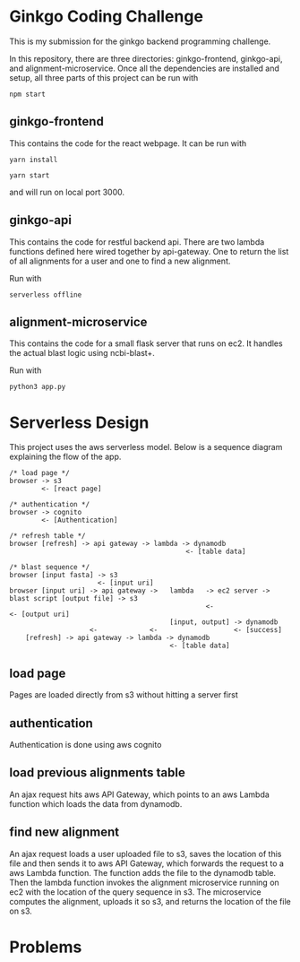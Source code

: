 # Ginkgo Coding Challenge

This is my submission for the ginkgo backend programming challenge.

In this repository, there are three directories: ginkgo-frontend, ginkgo-api, and alignment-microservice. Once all the dependencies are installed and setup, all three parts of this project can be run with

`npm start`

## ginkgo-frontend

This contains the code for the react webpage. It can be run with

`yarn install`

`yarn start`

and will run on local port 3000.

## ginkgo-api

This contains the code for restful backend api. There are two lambda functions defined here wired together by api-gateway. One to return the list of all alignments for a user and one to find a new alignment.

Run with

`serverless offline`

## alignment-microservice

This contains the code for a small flask server that runs on ec2. It handles the actual blast logic using ncbi-blast+.

Run with

`python3 app.py`

# Serverless Design

This project uses the aws serverless model. Below is a sequence diagram explaining the flow of the app.

```
/* load page */
browser -> s3
	    <- [react page]

/* authentication */
browser -> cognito
	    <- [Authentication]

/* refresh table */
browser [refresh] -> api gateway -> lambda -> dynamodb
				                            <- [table data]

/* blast sequence */
browser [input fasta] -> s3
		              <- [input uri]
browser [input uri] -> api gateway ->	lambda	 -> ec2 server -> blast script [output file] -> s3
					     	                     <-             	      				     <- [output uri]
				                        [input, output] -> dynamodb
		            <-		       <-		            <- [success]
	[refresh] -> api gateway -> lambda -> dynamodb
					                    <- [table data]
```

## load page

Pages are loaded directly from s3 without hitting a server first

## authentication

Authentication is done using aws cognito

## load previous alignments table

An ajax request hits aws API Gateway, which points to an aws Lambda function which loads the data from dynamodb.

## find new alignment

An ajax request loads a user uploaded file to s3, saves the location of this file and then sends it to aws API Gateway, which forwards the request to a aws Lambda function. The function adds the file to the dynamodb table. Then the lambda function invokes the alignment microservice running on ec2 with the location of the query sequence in s3. The microservice computes the alignment, uploads it so s3, and returns the location of the file on s3.

# Problems
